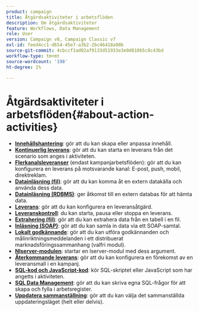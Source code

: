 ```yaml
---
product: campaign
title: Åtgärdsaktiviteter i arbetsflöden
description: Om åtgärdsaktiviteter
feature: Workflows, Data Management
role: User
version: Campaign v8, Campaign Classic v7
exl-id: feed4cc1-d654-45e7-a3b2-2bc46418a90b
source-git-commit: 4cbccf1ad02af9133d51933e3e0d010b5c8c43bd
workflow-type: tm+mt
source-wordcount: '198'
ht-degree: 1%

---
```


# Åtgärdsaktiviteter i arbetsflöden{#about-action-activities}

* **[Innehållshantering](content-management.md)**: gör att du kan skapa eller anpassa innehåll.
* **[Kontinuerlig leverans](continuous-delivery.md)**: gör att du kan starta en leverans från det scenario som anges i aktiviteten.
* **[Flerkanalsleveranser](cross-channel-deliveries.md)** (endast kampanjarbetsflöden): gör att du kan konfigurera en leverans på motsvarande kanal: E-post, push, mobil, direktreklam.
* **[Datainläsning (fil)](data-loading-rdbms.md)**: gör att du kan komma åt en extern datakälla och använda dess data.
* **[Datainläsning (RDBMS)](data-loading-rdbms.md)**: ger åtkomst till en extern databas för att hämta data.
* **[Leverans](delivery.md)**: gör att du kan konfigurera en leveransåtgärd.
* **[Leveranskontroll](delivery-control.md)**: du kan starta, pausa eller stoppa en leverans.
* **[Extrahering (fil)](extraction-file.md)**: gör att du kan extrahera data från en tabell i en fil.
* **[Inläsning (SOAP)](loading-soap.md)**: gör att du kan samla in data via ett SOAP-samtal.
* **[Lokalt godkännande](local-approval.md)**: gör att du kan utföra godkännanden och målinriktningsmeddelanden i ett distribuerat marknadsföringssammanhang (valfri modul).
* **[Nlserver-modulen](nlserver-module.md)**: startar en lserver-modul med dess argument.
* **[Återkommande leverans](recurring-delivery.md)**: gör att du kan konfigurera en förekomst av en leveransmall i en kampanj.
* **[SQL-kod och JavaScript-kod](sql-code-and-javascript-code.md)**: kör SQL-skriptet eller JavaScript som har angetts i aktiviteten.
* **[SQL Data Management](sql-data-management.md)**: gör att du kan skriva egna SQL-frågor för att skapa och fylla i arbetsregister.
* **[Uppdatera sammanställning](update-aggregate.md)**: gör att du kan välja det sammanställda uppdateringsläget (helt eller delvis).
